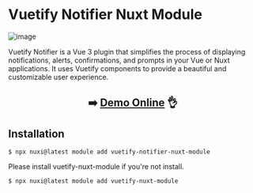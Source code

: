 # Vuetify Notifier Nuxt Module

![image](https://user-images.githubusercontent.com/136077/230705147-849714e2-a50b-4118-9100-f14d6a82d2e9.png)

Vuetify Notifier is a Vue 3 plugin that simplifies the process of displaying notifications, alerts, confirmations, and prompts in your Vue or Nuxt applications. It uses Vuetify components to provide a beautiful and customizable user experience.

<h2 style="text-align: center;">
➡️ <a href="https://kieuminhcanh.github.io/vuetify-notifier" target="_blank">Demo Online</a> 👌
</h2>

## Installation
```
$ npx nuxi@latest module add vuetify-notifier-nuxt-module
```

Please install vuetify-nuxt-module if you're not install.
```
$ npx nuxi@latest module add vuetify-nuxt-module 
```




